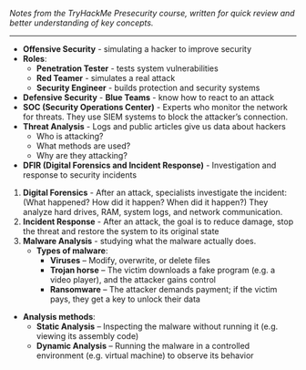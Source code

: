 *Notes from the TryHackMe Presecurity course, written for quick review and better understanding of key concepts.*

--------------------------------------------------------------------------------------------------
- **Offensive Security** - simulating a hacker to improve security
- **Roles**:
  - **Penetration Tester** - tests system vulnerabilities
  - **Red Teamer** - simulates a real attack
  - **Security Engineer** - builds protection and security systems
- **Defensive Security** - **Blue Teams** - know how to react to an attack
- **SOC (Security Operations Center)** - Experts who monitor the network for threats. They use SIEM systems to block the attacker’s connection.
- **Threat Analysis** - Logs and public articles give us data about hackers
  - Who is attacking? 
  - What methods are used? 
  - Why are they attacking?
- **DFIR (Digital Forensics and Incident Response)** - Investigation and response to security incidents
1. **Digital Forensics** - After an attack, specialists investigate the incident: (What happened? How did it happen? When did it happen?) They analyze hard drives, RAM, system logs, and network communication.
2. **Incident Response** - After an attack, the goal is to reduce damage, stop the threat and restore the system to its original state
3. **Malware Analysis** - studying what the malware actually does.
    - **Types of malware**:
      - **Viruses** – Modify, overwrite, or delete files
      - **Trojan horse** – The victim downloads a fake program (e.g. a video player), and the attacker gains control
      - **Ransomware** – The attacker demands payment; if the victim pays, they get a key to unlock their data

  - **Analysis methods**:
    - **Static Analysis** – Inspecting the malware without running it (e.g. viewing its assembly code)
    - **Dynamic Analysis** – Running the malware in a controlled environment (e.g. virtual machine) to observe its behavior
